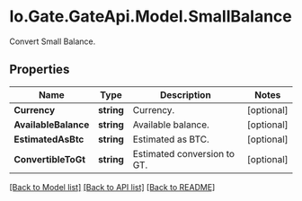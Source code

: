 
# Io.Gate.GateApi.Model.SmallBalance

Convert Small Balance.

## Properties

Name | Type | Description | Notes
------------ | ------------- | ------------- | -------------
**Currency** | **string** | Currency. | [optional] 
**AvailableBalance** | **string** | Available balance. | [optional] 
**EstimatedAsBtc** | **string** | Estimated as BTC. | [optional] 
**ConvertibleToGt** | **string** | Estimated conversion to GT. | [optional] 

[[Back to Model list]](../README.md#documentation-for-models)
[[Back to API list]](../README.md#documentation-for-api-endpoints)
[[Back to README]](../README.md)
